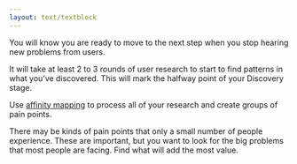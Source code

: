 ```yaml
---
layout: text/textblock
---
```


You will know you are ready to move to the next step when you stop hearing new problems from users.

It will take at least 2 to 3 rounds of user research to start to find patterns in what you’ve discovered. This will mark the halfway point of your Discovery stage.

Use [affinity mapping](/user-research/analysing-user-research/#affinity-mapping) to process all of your research and create groups of pain points.

There may be kinds of pain points that only a small number of people experience. These are important, but you want to look for the big problems that most people are facing. Find what will add the most value.
